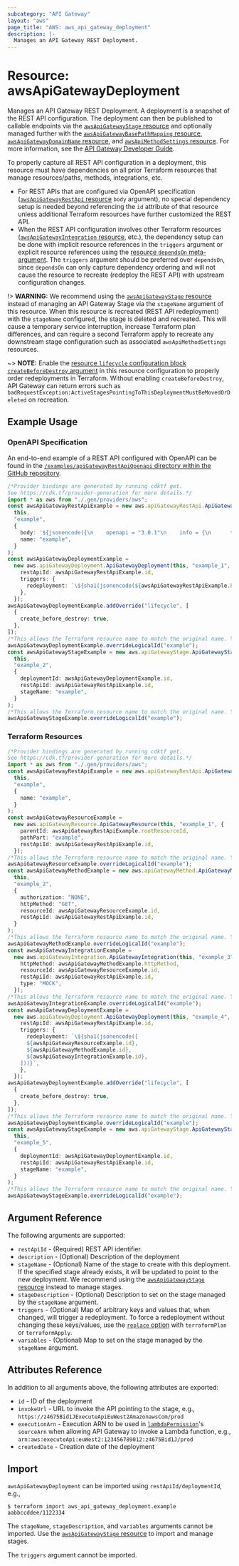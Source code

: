 ```yaml
---
subcategory: "API Gateway"
layout: "aws"
page_title: "AWS: aws_api_gateway_deployment"
description: |-
  Manages an API Gateway REST Deployment.
---
```


# Resource: awsApiGatewayDeployment

Manages an API Gateway REST Deployment. A deployment is a snapshot of the REST API configuration. The deployment can then be published to callable endpoints via the [`awsApiGatewayStage` resource](api_gateway_stage.html) and optionally managed further with the [`awsApiGatewayBasePathMapping` resource](api_gateway_base_path_mapping.html), [`awsApiGatewayDomainName` resource](api_gateway_domain_name.html), and [`awsApiMethodSettings` resource](api_gateway_method_settings.html). For more information, see the [API Gateway Developer Guide](https://docs.aws.amazon.com/apigateway/latest/developerguide/how-to-deploy-api.html).

To properly capture all REST API configuration in a deployment, this resource must have dependencies on all prior Terraform resources that manage resources/paths, methods, integrations, etc.

* For REST APIs that are configured via OpenAPI specification ([`awsApiGatewayRestApi` resource](api_gateway_rest_api.html) `body` argument), no special dependency setup is needed beyond referencing the  `id` attribute of that resource unless additional Terraform resources have further customized the REST API.
* When the REST API configuration involves other Terraform resources ([`awsApiGatewayIntegration` resource](api_gateway_integration.html), etc.), the dependency setup can be done with implicit resource references in the `triggers` argument or explicit resource references using the [resource `dependsOn` meta-argument](https://www.terraform.io/docs/configuration/meta-arguments/depends_on.html). The `triggers` argument should be preferred over `dependsOn`, since `dependsOn` can only capture dependency ordering and will not cause the resource to recreate (redeploy the REST API) with upstream configuration changes.

!> **WARNING:** We recommend using the [`awsApiGatewayStage` resource](api_gateway_stage.html) instead of managing an API Gateway Stage via the `stageName` argument of this resource. When this resource is recreated (REST API redeployment) with the `stageName` configured, the stage is deleted and recreated. This will cause a temporary service interruption, increase Terraform plan differences, and can require a second Terraform apply to recreate any downstream stage configuration such as associated `awsApiMethodSettings` resources.

\~> **NOTE:** Enable the [resource `lifecycle` configuration block `createBeforeDestroy` argument](https://www.terraform.io/language/meta-arguments/lifecycle#create_before_destroy) in this resource configuration to properly order redeployments in Terraform. Without enabling `createBeforeDestroy`, API Gateway can return errors such as `badRequestException:ActiveStagesPointingToThisDeploymentMustBeMovedOrDeleted` on recreation.

## Example Usage

### OpenAPI Specification

An end-to-end example of a REST API configured with OpenAPI can be found in the [`/examples/apiGatewayRestApiOpenapi` directory within the GitHub repository](https://github.com/hashicorp/terraform-provider-aws/tree/main/examples/api-gateway-rest-api-openapi).

```typescript
/*Provider bindings are generated by running cdktf get.
See https://cdk.tf/provider-generation for more details.*/
import * as aws from "./.gen/providers/aws";
const awsApiGatewayRestApiExample = new aws.apiGatewayRestApi.ApiGatewayRestApi(
  this,
  "example",
  {
    body: '${jsonencode({\n    openapi = "3.0.1"\n    info = {\n      title   = "example"\n      version = "1.0"\n    }\n    paths = {\n      "/path1" = {\n        get = {\n          x-amazon-apigateway-integration = {\n            httpMethod           = "GET"\n            payloadFormatVersion = "1.0"\n            type                 = "HTTP_PROXY"\n            uri                  = "https://ip-ranges.amazonaws.com/ip-ranges.json"\n          }\n        }\n      }\n    }\n  })}',
    name: "example",
  }
);
const awsApiGatewayDeploymentExample =
  new aws.apiGatewayDeployment.ApiGatewayDeployment(this, "example_1", {
    restApiId: awsApiGatewayRestApiExample.id,
    triggers: {
      redeployment: `\${sha1(jsonencode(${awsApiGatewayRestApiExample.body}))}`,
    },
  });
awsApiGatewayDeploymentExample.addOverride("lifecycle", [
  {
    create_before_destroy: true,
  },
]);
/*This allows the Terraform resource name to match the original name. You can remove the call if you don't need them to match.*/
awsApiGatewayDeploymentExample.overrideLogicalId("example");
const awsApiGatewayStageExample = new aws.apiGatewayStage.ApiGatewayStage(
  this,
  "example_2",
  {
    deploymentId: awsApiGatewayDeploymentExample.id,
    restApiId: awsApiGatewayRestApiExample.id,
    stageName: "example",
  }
);
/*This allows the Terraform resource name to match the original name. You can remove the call if you don't need them to match.*/
awsApiGatewayStageExample.overrideLogicalId("example");

```

### Terraform Resources

```typescript
/*Provider bindings are generated by running cdktf get.
See https://cdk.tf/provider-generation for more details.*/
import * as aws from "./.gen/providers/aws";
const awsApiGatewayRestApiExample = new aws.apiGatewayRestApi.ApiGatewayRestApi(
  this,
  "example",
  {
    name: "example",
  }
);
const awsApiGatewayResourceExample =
  new aws.apiGatewayResource.ApiGatewayResource(this, "example_1", {
    parentId: awsApiGatewayRestApiExample.rootResourceId,
    pathPart: "example",
    restApiId: awsApiGatewayRestApiExample.id,
  });
/*This allows the Terraform resource name to match the original name. You can remove the call if you don't need them to match.*/
awsApiGatewayResourceExample.overrideLogicalId("example");
const awsApiGatewayMethodExample = new aws.apiGatewayMethod.ApiGatewayMethod(
  this,
  "example_2",
  {
    authorization: "NONE",
    httpMethod: "GET",
    resourceId: awsApiGatewayResourceExample.id,
    restApiId: awsApiGatewayRestApiExample.id,
  }
);
/*This allows the Terraform resource name to match the original name. You can remove the call if you don't need them to match.*/
awsApiGatewayMethodExample.overrideLogicalId("example");
const awsApiGatewayIntegrationExample =
  new aws.apiGatewayIntegration.ApiGatewayIntegration(this, "example_3", {
    httpMethod: awsApiGatewayMethodExample.httpMethod,
    resourceId: awsApiGatewayResourceExample.id,
    restApiId: awsApiGatewayRestApiExample.id,
    type: "MOCK",
  });
/*This allows the Terraform resource name to match the original name. You can remove the call if you don't need them to match.*/
awsApiGatewayIntegrationExample.overrideLogicalId("example");
const awsApiGatewayDeploymentExample =
  new aws.apiGatewayDeployment.ApiGatewayDeployment(this, "example_4", {
    restApiId: awsApiGatewayRestApiExample.id,
    triggers: {
      redeployment: `\${sha1(jsonencode([
      ${awsApiGatewayResourceExample.id},
      ${awsApiGatewayMethodExample.id},
      ${awsApiGatewayIntegrationExample.id},
    ]))}`,
    },
  });
awsApiGatewayDeploymentExample.addOverride("lifecycle", [
  {
    create_before_destroy: true,
  },
]);
/*This allows the Terraform resource name to match the original name. You can remove the call if you don't need them to match.*/
awsApiGatewayDeploymentExample.overrideLogicalId("example");
const awsApiGatewayStageExample = new aws.apiGatewayStage.ApiGatewayStage(
  this,
  "example_5",
  {
    deploymentId: awsApiGatewayDeploymentExample.id,
    restApiId: awsApiGatewayRestApiExample.id,
    stageName: "example",
  }
);
/*This allows the Terraform resource name to match the original name. You can remove the call if you don't need them to match.*/
awsApiGatewayStageExample.overrideLogicalId("example");

```

## Argument Reference

The following arguments are supported:

* `restApiId` - (Required) REST API identifier.
* `description` - (Optional) Description of the deployment
* `stageName` - (Optional) Name of the stage to create with this deployment. If the specified stage already exists, it will be updated to point to the new deployment. We recommend using the [`awsApiGatewayStage` resource](api_gateway_stage.html) instead to manage stages.
* `stageDescription` - (Optional) Description to set on the stage managed by the `stageName` argument.
* `triggers` - (Optional) Map of arbitrary keys and values that, when changed, will trigger a redeployment. To force a redeployment without changing these keys/values, use the [`replace` option](https://developer.hashicorp.com/terraform/cli/commands/plan#replace-address) with `terraformPlan` or `terraformApply`.
* `variables` - (Optional) Map to set on the stage managed by the `stageName` argument.

## Attributes Reference

In addition to all arguments above, the following attributes are exported:

* `id` - ID of the deployment
* `invokeUrl` - URL to invoke the API pointing to the stage,
  e.g., `https://z4675Bid1JExecuteApiEuWest2AmazonawsCom/prod`
* `executionArn` - Execution ARN to be used in [`lambdaPermission`](/docs/providers/aws/r/lambda_permission.html)'s `sourceArn`
  when allowing API Gateway to invoke a Lambda function,
  e.g., `arn:aws:executeApi:euWest2:123456789012:z4675Bid1J/prod`
* `createdDate` - Creation date of the deployment

## Import

`awsApiGatewayDeployment` can be imported using `restApiId/deploymentId`, e.g.,

```console
$ terraform import aws_api_gateway_deployment.example aabbccddee/1122334
```

The `stageName`, `stageDescription`, and `variables` arguments cannot be imported. Use the [`awsApiGatewayStage` resource](api_gateway_stage.html) to import and manage stages.

The `triggers` argument cannot be imported.
